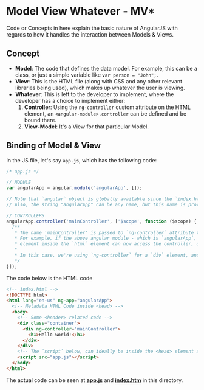# Model View Whatever - MV*

Code or Concepts in here explain the basic nature of AngularJS with regards to how it handles the interaction between Models & Views.

## Concept

- **Model**: The code that defines the data model. For example, this can be a class, or just a simple variable like `var person = "John";`.
- **View**: This is the HTML file (along with CSS and any other relevant libraries being used), which makes up whatever the user is viewing.
- **Whatever**: This is left to the developer to implement, where the developer has a choice to implement either:
  1. **Controller**: Using the `ng-controller` custom attribute on the HTML element, an `<angular-module>.controller` can be defined and be bound there.
  2. **View-Model**: It's a View for that particular Model.

## Binding of Model & View

In the JS file, let's say `app.js`, which has the following code:

```js
/* app.js */

// MODULE
var angularApp = angular.module('angularApp', []);

// Note that `angular` object is globally available since the `index.html` is importing it.
// Also, the string "angularApp" can be any name, but this name is provided as `ng-app` attribute to a relevant HTML element, which can be seen below in `index.html`.

// CONTROLLERS
angularApp.controller('mainController', ['$scope', function ($scope) {
  /**
   * The name 'mainController' is passed to `ng-controller` attribute to an element which is a child of the angular module bounded attribute.
   * For example, if the above angular module - which is `angularApp`, is bounded to `html` element with `ng-app` attribute, then any child 
   * element inside the `html` element can now access the controller, or any other angular module feature just by using the `ng-*` attribute.
   * 
   * In this case, we're using `ng-controller` for a `div` element, and the controller it's using is `mainController`.
   */
}]);
```

The code below is the HTML code

```html
<!-- index.html --> 
<!DOCTYPE html>
<html lang="en-us" ng-app="angularApp">
  <!-- Metadata HTML Code inside <head> -->
  <body>
    <!-- Some <header> related code -->
    <div class="container">
      <div ng-controller="mainController">
        <h1>Hello world!</h1>
      </div>
    </div>
    <!-- The `script` below, can ideally be inside the <head> element as well -->
    <script src="app.js"></script>
  </body>
</html>
```

The actual code can be seen at **[app.js](./app.js)** and **[index.htm](./index.htm)** in this directory.
